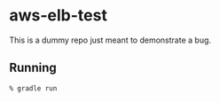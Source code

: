 # aws-elb-test

This is a dummy repo just meant to demonstrate a bug.

## Running

```bash
% gradle run
```
